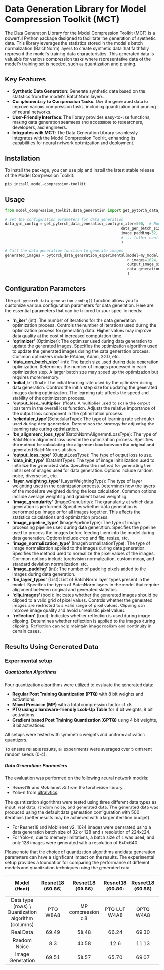 # Data Generation Library for Model Compression Toolkit (MCT)

The Data Generation Library for the Model Compression Toolkit (MCT) is a powerful Python package designed to facilitate the generation of synthetic data. This library leverages the statistics stored in the model's batch normalization (BatchNorm) layers to create synthetic data that faithfully represent the model's training data characteristics. This generated data is valuable for various compression tasks where representative data of the model's training set is needed, such as quantization and pruning.


## Key Features

- **Synthetic Data Generation**: Generate synthetic data based on the statistics from the model's BatchNorm layers.
- **Complementary to Compression Tasks**: Use the generated data to improve various compression tasks, including quantization and pruning of neural networks.
- **User-Friendly Interface**: The library provides easy-to-use functions, making data generation seamless and accessible to researchers, developers, and engineers.
- **Integrates with MCT**: The Data Generation Library seamlessly integrates with the Model Compression Toolkit, enhancing its capabilities for neural network optimization and deployment.

## Installation
To install the package, you can use pip and install the latest stable release of the Model Compression Toolkit:
```bash
pip install model-compression-toolkit
```

## Usage

```python
from model_compression_toolkit.data_generation import get_pytorch_data_generation_config, pytorch_data_generation_experimental

# Set the configuration parameters for data generation
data_gen_config = get_pytorch_data_generation_config(n_iter=500,  # Number of iterations
                                                     data_gen_batch_size=32, # Batch size for data generation
                                                     image_padding=32, # image manipulation when generating data                                                     
                                                     # ... (other configuration parameters)
                                                     )

# Call the data generation function to generate images
generated_images = pytorch_data_generation_experimental(model=my_model,  # PyTorch model to generate data for
                                                        n_images=1024,  # Number of images to generate
                                                        output_image_size=224,  # Size of the output images
                                                        data_generation_config=data_gen_config  # Configuration for data generation
                                                        )
```

## Configuration Parameters

The `get_pytorch_data_generation_config()` function allows you to customize various configuration parameters for data generation. Here are the essential parameters that can be tailored to your specific needs:
- **'n_iter'** (int):  The number of iterations for the data generation optimization process. Controls the number of iterations used during the optimization process for generating data. Higher values may improve data quality at the cost of increased computation time.
- **'optimizer'** (Optimizer): The optimizer used during data generation to update the generated images. Specifies the optimization algorithm used to update the generated images during the data generation process. Common optimizers include RAdam, Adam, SGD, etc.
- **'data_gen_batch_size'** (int): The batch size used during data generation optimization. Determines the number of images processed in each optimization step. A larger batch size may speed up the optimization but requires more memory.
- **'initial_lr'** (float): The initial learning rate used by the optimizer during data generation. Controls the initial step size for updating the generated images during optimization. The learning rate affects the speed and stability of the optimization process.
- **'output_loss_multiplier'** (float): A multiplier used to scale the output loss term in the overall loss function. Adjusts the relative importance of the output loss component in the optimization process. 
- **'scheduler_type'**(SchedularType): The type of learning rate scheduler used during data generation. Determines the strategy for adjusting the learning rate during optimization. 
- **'bn_alignment_loss_type'**(BatchNormAlignemntLossType): The type of BatchNorm alignment loss used in the optimization process. Specifies the method for calculating the alignment loss between the original and generated BatchNorm statistics.
- **'output_loss_type'** (OutputLossType): The type of output loss to use.
- **'data_init_type'** (DataInitType):  The type of image initialization used to initialize the generated data. Specifies the method for generating the initial set of images used for data generation. Options include random noise, diverse set, etc.
- **'layer_weighting_type'** (LayerWeightingType): The type of layer weighting used in the optimization process. Determines how the layers of the model are weighted during the loss calculation. Common options include average weighting and gradient based weighting.
- **'image_granularity'** (ImageGranularity): The granularity at which data generation is performed. Specifies whether data generation is performed per image or for all images together. This affects the statistics calculations and optimization process.
- **'image_pipeline_type'** (ImagePipelineType): The type of image processing pipeline used during data generation. Specifies the pipeline used to process the images before feeding them into the model during data generation. Options include crop and flip, resize, etc.
- **'image_normalization_type'** (ImageNormalizationType): The type of image normalization applied to the images during data generation. Specifies the method used to normalize the pixel values of the images. Common options include torchvision normalization, custom mean, and standard deviation normalization, etc.
- **'image_padding'** (int):  The number of padding pixels added to the images during data generation.
- **'bn_layer_types'** (List): List of BatchNorm layer types present in the model. Specifies the types of BatchNorm layers in the model that require alignment between original and generated statistics.
- **'clip_images'** (bool):  Indicates whether the generated images should be clipped to a valid grid of pixel values. Controls whether the generated images are restricted to a valid range of pixel values. Clipping can improve image quality and avoid unrealistic pixel values.
- **'reflection'** (bool): Indicates whether reflection is used during image clipping. Determines whether reflection is applied to the images during clipping. Reflection can help maintain image realism and continuity in certain cases.

## Results Using Generated Data
### Experimental setup
##### Quantization Algorithms
Four quantization algorithms were utilized to evaluate the generated data:

- **Regular Post Training Quantization (PTQ)** with 8 bit weights and activations.
- **Mixed Presicion (MP)**  with a total compression factor of x8.
- **PTQ using a hardware-friendly Look-Up Table** for 4 bit weights, 8 bit activations.
- **Gradient based Post Training Quantization (GPTQ)** using 4 bit weights, 8 bit activations.

All setups were tested with symmetric weights and uniform activation quantizers.

To ensure reliable results, all experiments were averaged over 5 different random seeds (0-4). 

##### Data Generations Parameters
The evaluation was performed on the following neural network models:

- Resnet18 and Mobilenet v2 from the torchvision library.
- Yolo-n from [ultralytics](https://github.com/ultralytics/ultralytics).

The quantization algorithms were tested using three different data types as input: real data, random noise, and generated data.
The generated data was produced using the default data generation configuration with 500 iterations (better results may be achieved with a larger iteration budget).
- For Resnet18 and Mobilenet v2, 1024 images were generated using a data generation batch size of 32 or 128 and a resolution of 224x224. 
- For Yolo-n, due to memory limitations, a batch size of 4 was used, and only 128 images were generated with a resolution of 640x640.

Please note that the choice of quantization algorithms and data generation parameters can have a significant impact on the results. The experimental setup provides a foundation for comparing the performance of different models and quantization techniques using the generated data.

|                    Model (float)                    |  Resnet18 (69.86)  |Resnet18 (69.86)     | Resnet18 (69.86)    | Resnet18 (69.86) |  Mobilenet v2 (71.89)  | Mobilenet v2 (71.89)  | Mobilenet v2 (71.89) | Mobilenet v2 (71.89) |  Yolo-v8-n (37.26)  |  Yolo-v8-n (37.26)   | Yolo-v8-n (37.26) |
|:---------------------------------------------------:|:------------------:|:-------------------:|:-------------------:|:----------------:|:----------------------:|:---------------------:|:--------------------:|:--------------------:|:-------------------:|:--------------------:|:-----------------:|
| Data type (rows) \ Quantization algorithm (columns) |      PTQ W8A8      | MP compression x 8  |    PTQ LUT W4A8     |    GPTQ W4A8     |        PTQ W8A8        | MP compression x 8    |  PTQ LUT W4A8        |      GPTQ W4A8       |      PTQ W8A8       |     PTQ LUT W4A8     |     GPTQ W4A8     |
|                      Real Data                      |       69.49        |        58.48        |        66.24        |      69.30       |         71.168         |         64.52         |         64.4         |         70.6         |        36.23        |        29.79         |       25.82       |                  
|                    Random Noise                     |        8.3         |        43.58        |        12.6         |      11.13       |          7.9           |         30.02         |         7.14         |        11.30         |        27.45        |         4.15         |       2.68        |                  
|                  Image Generation                   |       69.51        |        58.57        |        65.70        |     69.07	    |         70.155         |         62.82         |        62.49         |        69.59         |        35.12        |        27.77         |       25.02       |                  
